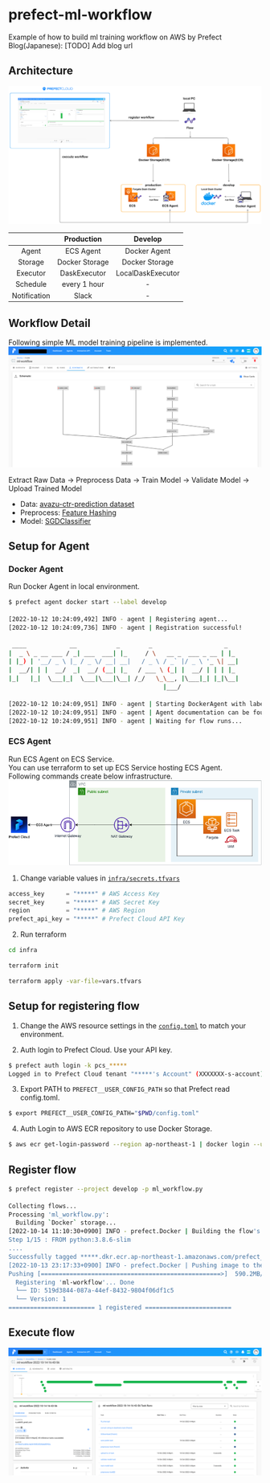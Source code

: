 # prefect-ml-workflow
Example of how to build ml training workflow on AWS by Prefect  
Blog(Japanese): [TODO] Add blog url


## Architecture
![Architecture](img/ml-workflow-architecture.png)

|  | Production | Develop |
| :---: | :---: | :---: |
| Agent | ECS Agent | Docker Agent |
| Storage | Docker Storage | Docker Storage |
| Executor | DaskExecutor | LocalDaskExecutor |
| Schedule | every 1 hour | - |
| Notification | Slack | - |

  
## Workflow Detail
Following simple ML model training pipeline is implemented.
![Workflow](img/workflow-dag.png)   

Extract Raw Data -> Preprocess Data -> Train Model -> Validate Model -> Upload Trained Model

- Data: [avazu-ctr-prediction dataset](https://www.kaggle.com/c/avazu-ctr-prediction/)
- Preprocess: [Feature Hashing](https://scikit-learn.org/stable/modules/generated/sklearn.feature_extraction.FeatureHasher.html)
- Model: [SGDClassifier](https://scikit-learn.org/stable/modules/generated/sklearn.linear_model.SGDClassifier.html)

## Setup for Agent
### Docker Agent
Run Docker Agent in local environment.  
```bash
$ prefect agent docker start --label develop

[2022-10-12 10:24:09,492] INFO - agent | Registering agent...
[2022-10-12 10:24:09,736] INFO - agent | Registration successful!

 ____            __           _        _                    _
|  _ \ _ __ ___ / _| ___  ___| |_     / \   __ _  ___ _ __ | |_
| |_) | '__/ _ \ |_ / _ \/ __| __|   / _ \ / _` |/ _ \ '_ \| __|
|  __/| | |  __/  _|  __/ (__| |_   / ___ \ (_| |  __/ | | | |_
|_|   |_|  \___|_|  \___|\___|\__| /_/   \_\__, |\___|_| |_|\__|
                                           |___/

[2022-10-12 10:24:09,951] INFO - agent | Starting DockerAgent with labels ['develop']
[2022-10-12 10:24:09,951] INFO - agent | Agent documentation can be found at https://docs.prefect.io/orchestration/
[2022-10-12 10:24:09,951] INFO - agent | Waiting for flow runs...
```

### ECS Agent
Run ECS Agent on ECS Service.  
You can use terraform to set up ECS Service hosting ECS Agent.  
Following commands create below infrastructure.
![TerraformECSAgent](img/prefect-ecs-agent-terraform.png)

1. Change variable values in [`infra/secrets.tfvars`](./infra/secret.tfvars)
```terraform
access_key      = "*****" # AWS Access Key
secret_key      = "*****" # AWS Secret Key
region          = "*****" # AWS Region
prefect_api_key = "*****" # Prefect Cloud API Key
```

2. Run terraform
```bash
cd infra 
```
```bash
terraform init
```
```bash
terraform apply -var-file=vars.tfvars
```


## Setup for registering flow
1. Change the AWS resource settings in the [`config.toml`](./config.toml) to match your environment.

2. Auth login to Prefect Cloud. Use your API key.
```bash
$ prefect auth login -k pcs_*****
Logged in to Prefect Cloud tenant "*****'s Account" (XXXXXXX-s-account)
```

3. Export PATH to `PREFECT__USER_CONFIG_PATH` so that Prefect read config.toml. 
```bash
$ export PREFECT__USER_CONFIG_PATH="$PWD/config.toml"
```

4. Auth Login to AWS ECR repository to use Docker Storage.
```bash
$ aws ecr get-login-password --region ap-northeast-1 | docker login --username AWS --password-stdin *****.dkr.ecr.ap-northeast-1.amazonaws.com
```

## Register flow

```bash
$ prefect register --project develop -p ml_workflow.py

Collecting flows...
Processing 'ml_workflow.py':
  Building `Docker` storage...
[2022-10-14 11:10:30+0900] INFO - prefect.Docker | Building the flow's Docker storage...
Step 1/15 : FROM python:3.8.6-slim
....
Successfully tagged *****.dkr.ecr.ap-northeast-1.amazonaws.com/prefect_introduction/prod-prefect-flow:latest
[2022-10-13 23:17:33+0900] INFO - prefect.Docker | Pushing image to the registry...
Pushing [==================================================>]  590.2MB/578MBkB
  Registering 'ml-workflow'... Done
  └── ID: 519d3844-087a-44ef-8432-9804f06df1c5
  └── Version: 1
======================== 1 registered ========================
```


## Execute flow
![FlowExecution](img/flow-execution.png)